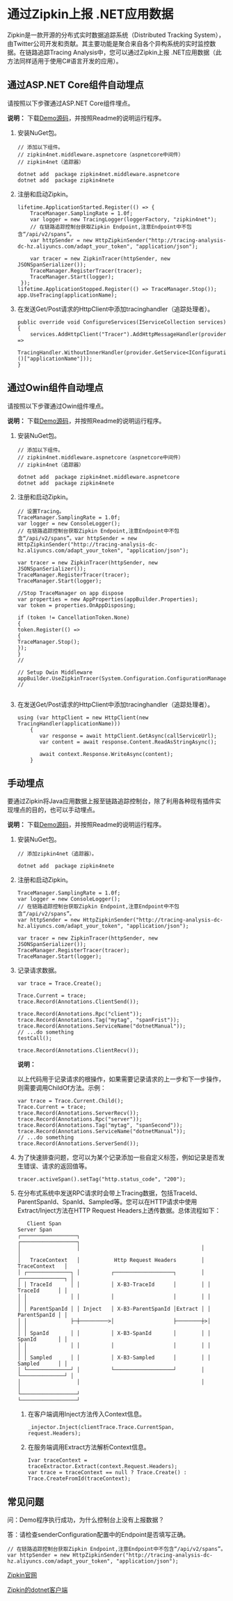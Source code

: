 # 通过Zipkin上报 .NET应用数据

Zipkin是一款开源的分布式实时数据追踪系统（Distributed Tracking System），由Twitter公司开发和贡献。其主要功能是聚合来自各个异构系统的实时监控数据。在链路追踪Tracing Analysis中，您可以通过Zipkin上报 .NET应用数据（此方法同样适用于使用C\#语言开发的应用）。

## 通过ASP.NET Core组件自动埋点

请按照以下步骤通过ASP.NET Core组件埋点。

**说明：** 下载[Demo源码](https://arms-apm.oss-cn-hangzhou.aliyuncs.com/demo/zipkinDotnetNetcore.zip)，并按照Readme的说明运行程序。

1.  安装NuGet包。

    ```
    // 添加以下组件。
    // zipkin4net.middleware.aspnetcore（aspnetcore中间件）
    // zipkin4net（追踪器）
    
    dotnet add  package zipkin4net.middleware.aspnetcore
    dotnet add  package zipkin4nete
    ```

2.  注册和启动Zipkin。

    ```
    lifetime.ApplicationStarted.Register(() => {
        TraceManager.SamplingRate = 1.0f;
        var logger = new TracingLogger(loggerFactory, "zipkin4net");
        // 在链路追踪控制台获取Zipkin Endpoint,注意Endpoint中不包含“/api/v2/spans”。
        var httpSender = new HttpZipkinSender("http://tracing-analysis-dc-hz.aliyuncs.com/adapt_your_token", "application/json");
    
        var tracer = new ZipkinTracer(httpSender, new JSONSpanSerializer());
        TraceManager.RegisterTracer(tracer);
        TraceManager.Start(logger);
     });
    lifetime.ApplicationStopped.Register(() => TraceManager.Stop());
    app.UseTracing(applicationName);
    ```

3.  在发送Get/Post请求的HttpClient中添加tracinghandler（追踪处理者）。

    ```
    public override void ConfigureServices(IServiceCollection services)
    {
        services.AddHttpClient("Tracer").AddHttpMessageHandler(provider =>
            TracingHandler.WithoutInnerHandler(provider.GetService<IConfiguration>()["applicationName"]));
    }
    ```


## 通过Owin组件自动埋点

请按照以下步骤通过Owin组件埋点。

**说明：** 下载[Demo源码](https://arms-apm.oss-cn-hangzhou.aliyuncs.com/demo/zipkinDotnetOwin.zip)，并按照Readme的说明运行程序。

1.  安装NuGet包。

    ```
    // 添加以下组件。
    // zipkin4net.middleware.aspnetcore（aspnetcore中间件）
    // zipkin4net（追踪器）
    
    dotnet add  package zipkin4net.middleware.aspnetcore
    dotnet add  package zipkin4nete
    ```

2.  注册和启动Zipkin。

    ```
    // 设置Tracing。
    TraceManager.SamplingRate = 1.0f;
    var logger = new ConsoleLogger();
    // 在链路追踪控制台获取Zipkin Endpoint,注意Endpoint中不包含“/api/v2/spans”。var httpSender = new HttpZipkinSender("http://tracing-analysis-dc-hz.aliyuncs.com/adapt_your_token", "application/json");
    
    var tracer = new ZipkinTracer(httpSender, new JSONSpanSerializer());
    TraceManager.RegisterTracer(tracer);
    TraceManager.Start(logger);
    
    //Stop TraceManager on app dispose
    var properties = new AppProperties(appBuilder.Properties);
    var token = properties.OnAppDisposing;
    
    if (token != CancellationToken.None)
    {
    token.Register(() =>
    {
    TraceManager.Stop();
    });
    }
    //
    
    // Setup Owin Middleware
    appBuilder.UseZipkinTracer(System.Configuration.ConfigurationManager.AppSettings["applicationName"]);
    //
                            
    ```

3.  在发送Get/Post请求的HttpClient中添加tracinghandler（追踪处理者）。

    ```
    using (var httpClient = new HttpClient(new TracingHandler(applicationName)))
        {
           var response = await httpClient.GetAsync(callServiceUrl);
           var content = await response.Content.ReadAsStringAsync();
    
           await context.Response.WriteAsync(content);
        }
    ```


## 手动埋点

要通过Zipkin将Java应用数据上报至链路追踪控制台，除了利用各种现有插件实现埋点的目的，也可以手动埋点。

**说明：** 下载[Demo源码](https://arms-apm.oss-cn-hangzhou.aliyuncs.com/demo/zipkinDotnetManual.zip)，并按照Readme的说明运行程序。

1.  安装NuGet包。

    ```
    // 添加zipkin4net（追踪器）。
    
    dotnet add  package zipkin4nete
    ```

2.  注册和启动Zipkin。

    ```
    TraceManager.SamplingRate = 1.0f;
    var logger = new ConsoleLogger();
    // 在链路追踪控制台获取Zipkin Endpoint,注意Endpoint中不包含“/api/v2/spans”。
    var httpSender = new HttpZipkinSender("http://tracing-analysis-dc-hz.aliyuncs.com/adapt_your_token", "application/json");
    
    var tracer = new ZipkinTracer(httpSender, new JSONSpanSerializer());
    TraceManager.RegisterTracer(tracer);
    TraceManager.Start(logger);
    ```

3.  记录请求数据。

    ```
    var trace = Trace.Create();
    
    Trace.Current = trace;
    trace.Record(Annotations.ClientSend());
    
    trace.Record(Annotations.Rpc("client"));
    trace.Record(Annotations.Tag("mytag", "spanFrist"));
    trace.Record(Annotations.ServiceName("dotnetManual"));
    // ...do something
    testCall();
    
    trace.Record(Annotations.ClientRecv());
    ```

    **说明：**

    以上代码用于记录请求的根操作，如果需要记录请求的上一步和下一步操作，则需要调用ChildOf方法。示例：

    ```
    var trace = Trace.Current.Child();
    Trace.Current = trace;
    trace.Record(Annotations.ServerRecv());
    trace.Record(Annotations.Rpc("server"));
    trace.Record(Annotations.Tag("mytag", "spanSecond"));
    trace.Record(Annotations.ServiceName("dotnetManual"));
    // ...do something
    trace.Record(Annotations.ServerSend());
    ```

4.  为了快速排查问题，您可以为某个记录添加一些自定义标签，例如记录是否发生错误、请求的返回值等。

    ```
    tracer.activeSpan().setTag("http.status_code", "200");
    ```

5.  在分布式系统中发送RPC请求时会带上Tracing数据，包括TraceId、ParentSpanId、SpanId、Sampled等。您可以在HTTP请求中使用Extract/Inject方法在HTTP Request Headers上透传数据。总体流程如下：

    ```
       Client Span                                                Server Span
    ┌──────────────────┐                                       ┌──────────────────┐
    │                  │                                       │                  │
    │   TraceContext   │           Http Request Headers        │   TraceContext   │
    │ ┌──────────────┐ │          ┌───────────────────┐        │ ┌──────────────┐ │
    │ │ TraceId      │ │          │ X-B3-TraceId      │        │ │ TraceId      │ │
    │ │              │ │          │                   │        │ │              │ │
    │ │ ParentSpanId │ │ Inject   │ X-B3-ParentSpanId │Extract │ │ ParentSpanId │ │
    │ │              ├─┼─────────>│                   ├────────┼>│              │ │
    │ │ SpanId       │ │          │ X-B3-SpanId       │        │ │ SpanId       │ │
    │ │              │ │          │                   │        │ │              │ │
    │ │ Sampled      │ │          │ X-B3-Sampled      │        │ │ Sampled      │ │
    │ └──────────────┘ │          └───────────────────┘        │ └──────────────┘ │
    │                  │                                       │                  │
    └──────────────────┘                                       └──────────────────┘
    ```

    1.  在客户端调用Inject方法传入Context信息。

        ```
        _injector.Inject(clientTrace.Trace.CurrentSpan, request.Headers);
        ```

    2.  在服务端调用Extract方法解析Context信息。

        ```
        Ivar traceContext = traceExtractor.Extract(context.Request.Headers);
        var trace = traceContext == null ? Trace.Create() : Trace.CreateFromId(traceContext);
        ```


## 常见问题

问：Demo程序执行成功，为什么控制台上没有上报数据？

答：请检查senderConfiguration配置中的Endpoint是否填写正确。

```
// 在链路追踪控制台获取Zipkin Endpoint,注意Endpoint中不包含“/api/v2/spans”。
var httpSender = new HttpZipkinSender("http://tracing-analysis-dc-hz.aliyuncs.com/adapt_your_token", "application/json");
```

[Zipkin官网](https://zipkin.io/)

[Zipkin的dotnet客户端](https://github.com/openzipkin/zipkin4net)


